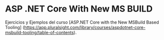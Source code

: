 # ASP .NET Core With New MS BUILD
Ejercicios y Ejemplos del curso [ASP.NET Core with the New MSBuild Based Tooling] (https://app.pluralsight.com/library/courses/aspdotnet-core-msbuild-tooling/table-of-contents).

